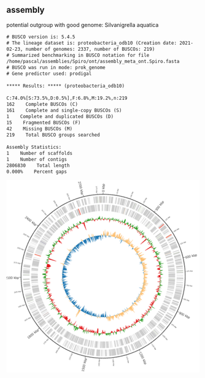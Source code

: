 ## assembly

potential outgroup with good genome: Silvanigrella aquatica

    # BUSCO version is: 5.4.5 
    # The lineage dataset is: proteobacteria_odb10 (Creation date: 2021-02-23, number of genomes: 2337, number of BUSCOs: 219)
    # Summarized benchmarking in BUSCO notation for file /home/pascal/assemblies/Spiro/ont/assembly_meta_ont.Spiro.fasta
    # BUSCO was run in mode: prok_genome
    # Gene predictor used: prodigal

    ***** Results: ***** (proteobacteria_odb10)

    C:74.0%[S:73.5%,D:0.5%],F:6.8%,M:19.2%,n:219       
    162    Complete BUSCOs (C)               
    161    Complete and single-copy BUSCOs (S)       
    1    Complete and duplicated BUSCOs (D)       
    15    Fragmented BUSCOs (F)               
    42    Missing BUSCOs (M)               
    219    Total BUSCO groups searched           

    Assembly Statistics:
    1    Number of scaffolds
    1    Number of contigs
    2806830    Total length
    0.000%    Percent gaps

![circos](Spirobacillus_cienkowskii_FI-SP1.png)
